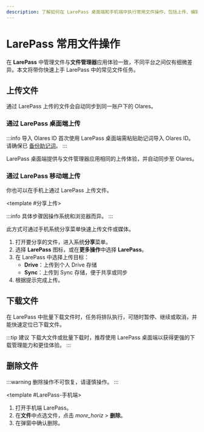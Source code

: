 ```yaml
---
description: 了解如何在 LarePass 桌面端和手机端中执行常用文件操作，包括上传、编辑、删除、下载等。
---
```


# LarePass 常用文件操作

在 **LarePass** 中管理文件与**文件管理器**应用体验一致，不同平台之间仅有细微差异。本文将带你快速上手 LarePass 中的常见文件任务。

## 上传文件

通过 LarePass 上传的文件会自动同步到同一账户下的 Olares。

### 通过 LarePass 桌面端上传

:::info 导入 Olares ID
首次使用 LarePass 桌面端需粘贴助记词导入 Olares ID。请确保已 [备份助记词](back-up-mnemonics.md)。
:::

LarePass 桌面端提供与文件管理器应用相同的上传体验，并自动同步至 Olares。

### 通过 LarePass 移动端上传

你也可以在手机上通过 LarePass 上传文件。

<Tabs>
<template #直接上传>

1. 打开 LarePass，进入 **文件** 页签。
2. 选择要上传文件的目标目录。
3. 点击右下角 <i class="material-symbols-outlined">add_circle</i>，选择上传方式：
   - **文件**：从手机存储选择文件，可一次选取多个文件
   - **图片/视频**：从相册选择图片，可一次选取多个图片 
     :::tip
     如需先整理目录，可先**创建文件夹**。
     :::
4. 按屏幕提示完成上传。

</template>

<template #分享上传>

:::info
具体步骤因操作系统和浏览器而异。
:::

此方式可通过手机系统分享菜单快速上传文件或媒体。

1. 打开要分享的文件，进入系统**分享**菜单。
2. 选择 **LarePass** 图标，或在**更多操作**中选择 **LarePass**。
3. 在 LarePass 中选择上传目标：
   - **Drive**：上传到个人 Drive 存储
   - **Sync**：上传到 Sync 存储，便于共享或同步
4. 根据提示完成上传。

</template>
</Tabs>

## 下载文件

在 LarePass 中批量下载文件时，任务将排队执行，可随时暂停、继续或取消，并能快速定位已下载文件。

:::tip 建议
下载大文件或批量下载时，推荐使用 LarePass 桌面端以获得更强的下载管理能力和更佳体验。
:::

<Tabs>
<template #LarePass-桌面端>

1. 打开 LarePass 桌面端。
2. 在**文件**中选中文件，右键选择 **下载**。

下载任务可在**传输** > **下载**中查看或管理。

</template>
<template #LarePass-手机端>

1. 打开手机端 LarePass。
2. 在 **文件** 中点选文件，点击 <i class="material-symbols-outlined">more_horiz</i> > **下载**。

下载任务可在**传输** > **下载** > **进行中**中查看、暂停或取消。

</template>
</Tabs>

## 删除文件

:::warning
删除操作不可恢复，请谨慎操作。
:::

<Tabs>
<template #LarePass-桌面端>

1. 打开 LarePass 桌面端。
2. 在**文件**中选中文件，右键菜单里点击**删除**。
3. 在弹窗中确认删除。

</template>

<template #LarePass-手机端>

1. 打开手机端 LarePass。
2. 在**文件**中点选文件，点击 <i class="material-symbols-outlined">more_horiz</i> > **删除**。
3. 在弹窗中确认删除。

</template>
</Tabs>
